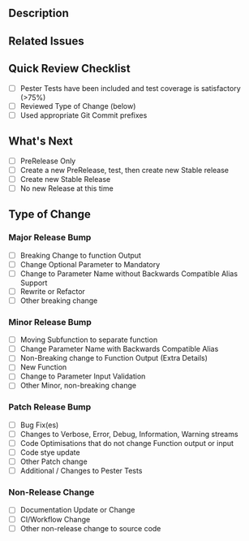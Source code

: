 
## Description

<!-- Please include a summary of the changes and the related issue. -->

## Related Issues

<!-- Please link any related issues -->

## Quick Review Checklist

- [ ] Pester Tests have been included and test coverage is satisfactory (>75%)
- [ ] Reviewed Type of Change (below)
- [ ] Used appropriate Git Commit prefixes

## What's Next

<!-- Select below to illustrate next actions and intent -->

- [ ] PreRelease Only
- [ ] Create a new PreRelease, test, then create new Stable release
- [ ] Create new Stable Release
- [ ] No new Release at this time

## Type of Change

<!--  Please select the most appropriate change options. Use this as a guide on how to bump the next release version using the highest option available -->

### Major Release Bump

- [ ] Breaking Change to function Output
- [ ] Change Optional Parameter to Mandatory
- [ ] Change to Parameter Name without Backwards Compatible Alias Support
- [ ] Rewrite or Refactor
- [ ] Other breaking change

### Minor Release Bump

- [ ] Moving Subfunction to separate function
- [ ] Change Parameter Name with Backwards Compatible Alias
- [ ] Non-Breaking change to Function Output (Extra Details)
- [ ] New Function
- [ ] Change to Parameter Input Validation
- [ ] Other Minor, non-breaking change

### Patch Release Bump

- [ ] Bug Fix(es)
- [ ] Changes to Verbose, Error, Debug, Information, Warning streams
- [ ] Code Optimisations that do not change Function output or input
- [ ] Code stye update
- [ ] Other Patch change
- [ ] Additional / Changes to Pester Tests

### Non-Release Change

- [ ] Documentation Update or Change
- [ ] CI/Workflow Change
- [ ] Other non-release change to source code
